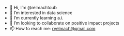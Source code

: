 - 👋 Hi, I’m @relmachtoub
- 👀 I’m interested in data science
- 🌱 I’m currently learning a.i.
- 💞️ I’m looking to collaborate on positive impact projects
- 📫 How to reach me: ryelmach@gmail.com

<!---
relmachtoub/relmachtoub is a ✨ special ✨ repository because its `README.md` (this file) appears on your GitHub profile.
You can click the Preview link to take a look at your changes.
--->
